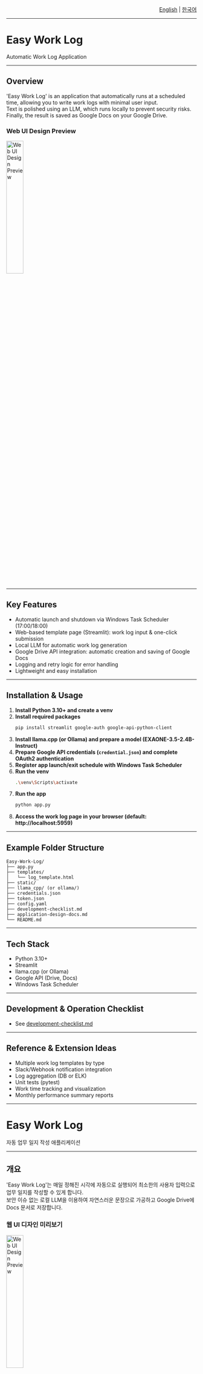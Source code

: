 <!-- Language Selection Tabs -->
<p align="right">
  <a href="#readme-en">English</a> | <a href="#readme-ko">한국어</a>
</p>

---

<a id="readme-en"></a>
# Easy Work Log

Automatic Work Log Application

---

## Overview

'Easy Work Log' is an application that automatically runs at a scheduled time, allowing you to write work logs with minimal user input. <br/>
Text is polished using an LLM, which runs locally to prevent security risks. Finally, the result is saved as Google Docs on your Google Drive.


### Web UI Design Preview
<img src="resources/images/ui-design.png" alt="Web UI Design Preview" style="width:30%;"/>

---

## Key Features

- Automatic launch and shutdown via Windows Task Scheduler (17:00/18:00)
- Web-based template page (Streamlit): work log input & one-click submission
- Local LLM for automatic work log generation
- Google Drive API integration: automatic creation and saving of Google Docs
- Logging and retry logic for error handling
- Lightweight and easy installation

---

## Installation & Usage

1. **Install Python 3.10+ and create a venv**
2. **Install required packages**
   ```bash
   pip install streamlit google-auth google-api-python-client
   ```
3. **Install llama.cpp (or Ollama) and prepare a model (EXAONE-3.5-2.4B-Instruct)**
4. **Prepare Google API credentials (`credential.json`) and complete OAuth2 authentication**
5. **Register app launch/exit schedule with Windows Task Scheduler**
6. **Run the venv**
   ```bash
   .\venv\Scripts\activate
   ```
7. **Run the app**
   ```bash
   python app.py
   ```
8. **Access the work log page in your browser (default: http://localhost:5959)**

---

## Example Folder Structure

```
Easy-Work-Log/
├── app.py
├── templates/
│   └── log_template.html
├── static/
├── llama_cpp/ (or ollama/)
├── credentials.json
├── token.json
├── config.yaml
├── development-checklist.md
├── application-design-docs.md
└── README.md
```

---

## Tech Stack
- Python 3.10+
- Streamlit
- llama.cpp (or Ollama)
- Google API (Drive, Docs)
- Windows Task Scheduler

---

## Development & Operation Checklist
- See [development-checklist.md](./development-checklist.md)

---

## Reference & Extension Ideas
- Multiple work log templates by type
- Slack/Webhook notification integration
- Log aggregation (DB or ELK)
- Unit tests (pytest)
- Work time tracking and visualization
- Monthly performance summary reports


---

<a id="readme-ko"></a>
# Easy Work Log

자동 업무 일지 작성 애플리케이션

---

## 개요

'Easy Work Log'는 매일 정해진 시각에 자동으로 실행되어 최소한의 사용자 입력으로 업무 일지를 작성할 수 있게 합니다. <br/>
보안 이슈 없는 로컬 LLM을 이용하여 자연스러운 문장으로 가공하고 Google Drive에 Docs 문서로 저장합니다.


### 웹 UI 디자인 미리보기
<img src="resources/images/ui-design.png" alt="Web UI Design Preview" style="width:30%;"/>

---

## 주요 기능

- Windows Task Scheduler를 통한 자동 실행/종료 (17:00/18:00)
- Streamlit 기반 업무일지 입력 페이지(입력 폼, 작성 버튼)
- 로컬 LLM 으로 업무일지 자동 가공
- Google Drive API를 통한 Google Docs 문서 자동 생성 및 저장
- 오류/예외 발생 시 로깅 및 재시도
- 간편한 설치 및 경량화

---

## 설치 및 실행 방법

1. **Python 3.10+ 및 venv 가상환경 설치**
2. **필수 패키지 설치**
   ```bash
   pip install streamlit google-auth google-api-python-client
   ```
3. **llama.cpp(또는 Ollama) 설치 및 모델 (EXAONE-3.5-2.4B-Instruct) 준비**
4. **Google API 자격증명(credential.json) 준비 및 OAuth2 인증**
5. **Windows Task Scheduler에 앱 실행/종료 스케줄 등록**
6. **가상환경 실행**
   ```bash
   .\venv\Scripts\activate
   ```
7. **앱 실행**
   ```bash
   streamlit run app.py
   ```
8. **웹 브라우저에서 업무일지 작성(기본: http://localhost:5959)**

---

## 폴더 구조 예시

```
Easy-Work-Log/
├── app.py
├── templates/
│   └── log_template.html
├── static/
├── llama_cpp/ (또는 ollama/)
├── credentials.json
├── token.json
├── config.yaml
├── development-checklist.md
├── application-design-docs.md
└── README.md
```

---

## 기술 스택
- Python 3.10+
- Flask
- llama.cpp (또는 Ollama)
- Google API (Drive, Docs)
- Windows Task Scheduler

---

## 개발/운영 체크리스트
- [development-checklist.md](./development-checklist.md) 파일 참고

---

## 참고 및 확장 아이디어
- 업무유형별 템플릿 다중 선택 지원
- Slack/Webhook 알림 연동
- 로그 집계(DB 또는 ELK)
- 단위 테스트(pytest)
- 업무 시간 기록
- 그래프 제공
- 월별 업무 성과 요약
